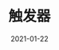 ---
title:  触发器
date: 2021-01-22
sidebar: auto
categories:
 - MySQL
tags:
- MySQL
prev: false
next: false
---